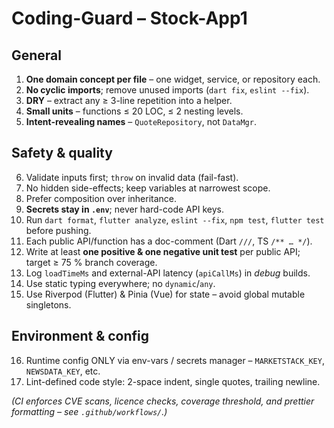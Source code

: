 # Coding-Guard – Stock-App1

## General
1. **One domain concept per file** – one widget, service, or repository each.
2. **No cyclic imports**; remove unused imports (`dart fix`, `eslint --fix`).
3. **DRY** – extract any ≥ 3-line repetition into a helper.
4. **Small units** – functions ≤ 20 LOC, ≤ 2 nesting levels.
5. **Intent-revealing names** – `QuoteRepository`, not `DataMgr`.

## Safety & quality
6. Validate inputs first; `throw` on invalid data (fail-fast).
7. No hidden side-effects; keep variables at narrowest scope.
8. Prefer composition over inheritance.
9. **Secrets stay in `.env`**; never hard-code API keys.
10. Run `dart format`, `flutter analyze`, `eslint --fix`, `npm test`, `flutter test` before pushing.
11. Each public API/function has a doc-comment (Dart `///`, TS `/** … */`).
12. Write at least **one positive & one negative unit test** per public API; target ≥ 75 % branch coverage.
13. Log `loadTimeMs` and external-API latency (`apiCallMs`) in *debug* builds.
14. Use static typing everywhere; no `dynamic`/`any`.
15. Use Riverpod (Flutter) & Pinia (Vue) for state – avoid global mutable singletons.

## Environment & config
16. Runtime config ONLY via env-vars / secrets manager – `MARKETSTACK_KEY`, `NEWSDATA_KEY`, etc.
17. Lint-defined code style: 2-space indent, single quotes, trailing newline.

*(CI enforces CVE scans, licence checks, coverage threshold, and prettier formatting – see `.github/workflows/`.)*
